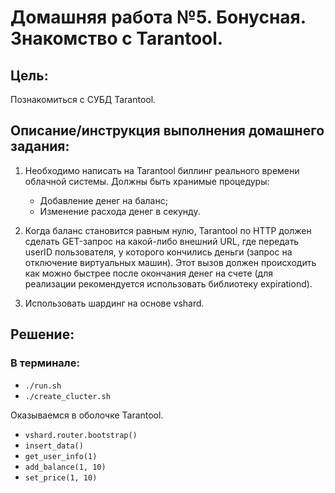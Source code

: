  # Домашняя работа №5. Бонусная. Знакомство с Tarantool.

## Цель:
Познакомиться с СУБД Tarantool.

## Описание/инструкция выполнения домашнего задания:

1. Необходимо написать на Tarantool биллинг реального времени облачной системы. Должны быть хранимые процедуры:
   - Добавление денег на баланс;
   - Изменение расхода денег в секунду.

2. Когда баланс становится равным нулю, Tarantool по HTTP должен сделать GET-запрос на какой-либо внешний URL, где передать userID пользователя, у которого кончились деньги (запрос на отключение виртуальных машин). Этот вызов должен происходить как можно быстрее после окончания денег на счете (для реализации рекомендуется использовать библиотеку expirationd).

3. Использовать шардинг на основе vshard.

## Решение:

### В терминале:
 - `./run.sh`
 - `./create_clucter.sh`

Оказываемся в оболочке Tarantool.
 - `vshard.router.bootstrap()`
 - `insert_data()`
 - `get_user_info(1)`
 - `add_balance(1, 10)`
 - `set_price(1, 10)`

